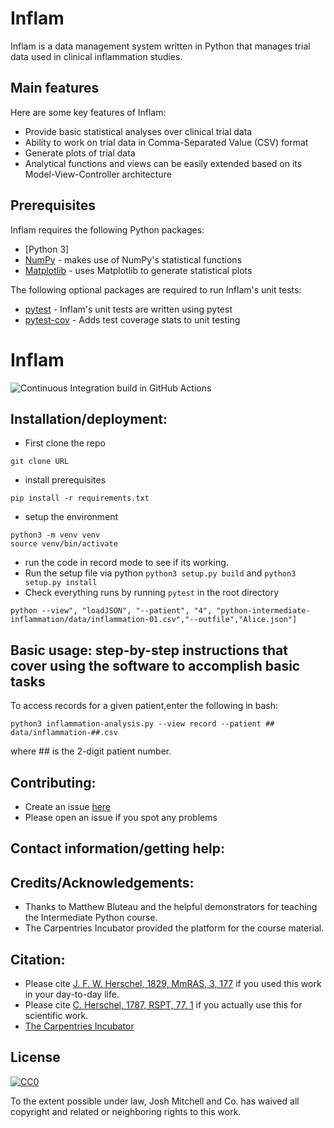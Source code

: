 # Inflam
Inflam is a data management system written in Python that manages trial data used in clinical inflammation studies.

## Main features

Here are some key features of Inflam:

- Provide basic statistical analyses over clinical trial data
- Ability to work on trial data in Comma-Separated Value (CSV) format
- Generate plots of trial data
- Analytical functions and views can be easily extended based on its Model-View-Controller architecture

## Prerequisites

Inflam requires the following Python packages:
- [Python 3]
- [NumPy](https://www.numpy.org/) - makes use of NumPy's statistical functions
- [Matplotlib](https://matplotlib.org/stable/index.html) - uses Matplotlib to generate statistical plots

The following optional packages are required to run Inflam's unit tests:

- [pytest](https://docs.pytest.org/en/stable/) - Inflam's unit tests are written using pytest
- [pytest-cov](https://pypi.org/project/pytest-cov/) - Adds test coverage stats to unit testing

# Inflam

![Continuous Integration build in GitHub Actions](https://github.com/<your_github_username>/python-intermediate-inflammation/workflows/CI/badge.svg?branch=main)

## Installation/deployment: 
- First clone the repo 
```
git clone URL
```
- install prerequisites
```
pip install -r requirements.txt
```
- setup the environment
```
python3 -m venv venv
source venv/bin/activate
```
- run the code in record mode to see if its working. 
- Run the setup file via python ``python3 setup.py build`` and ``python3 setup.py install``
- Check everything runs by running ``pytest`` in the root directory

```
python --view", "loadJSON", "--patient", "4", "python-intermediate-inflammation/data/inflammation-01.csv","--outfile","Alice.json"]
```


## Basic usage: step-by-step instructions that cover using the software to accomplish basic tasks
To access records for a given patient,enter the following in bash:

```python3 inflammation-analysis.py --view record --patient ## data/inflammation-##.csv```

where ## is the 2-digit patient number.



## Contributing: 

- Create an issue [here](https://github.com/Joshcolemitchell/python-intermediate-inflammation) 
- Please open an issue if you spot any problems


## Contact information/getting help: 




## Credits/Acknowledgements: 
- Thanks to Matthew Bluteau and the helpful demonstrators for teaching the Intermediate Python course. 
- The Carpentries Incubator provided the platform for the course material.


## Citation: 
- Please cite [J. F. W. Herschel, 1829, MmRAS, 3, 177](https://ui.adsabs.harvard.edu/abs/1829MmRAS...3..177H/abstract) if you used this work in your day-to-day life.  
- Please cite [C. Herschel, 1787, RSPT, 77, 1](https://ui.adsabs.harvard.edu/abs/1787RSPT...77....1H/abstract) if you actually use this for scientific work.
- [The Carpentries Incubator](https://github.com/carpentries-incubator/proposals/#the-carpentries-incubator)



## License

[![CC0](https://licensebuttons.net/p/zero/1.0/88x31.png)](https://creativecommons.org/publicdomain/zero/1.0/)

To the extent possible under law, Josh Mitchell and Co. has waived all copyright and related or neighboring rights to this work.
